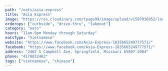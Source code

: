 ```yaml
---
path: "/eats/asia-express"
title: "Asia Express"
image: "https://res.cloudinary.com/tpage99/image/upload/v1587036952/local417eats/Asia-Express.original_1.jpg"
orderops: ["curbside", "drive-thru", "takeout"]
category: "eats"
hours: "11am-9pm Monday through Saturday"
eatsType: "Vietnamese"
website: "https://www.facebook.com/Asia-Express-1835665249777571/"
facebook: "https://www.facebook.com/Asia-Express-1835665249777571/"
address: "2462 S Campbell Ave, Springfield, Missouri 65807-2904"
phone: "4178832462"
tags: ["vietnamese", "chinese"]
---
```


